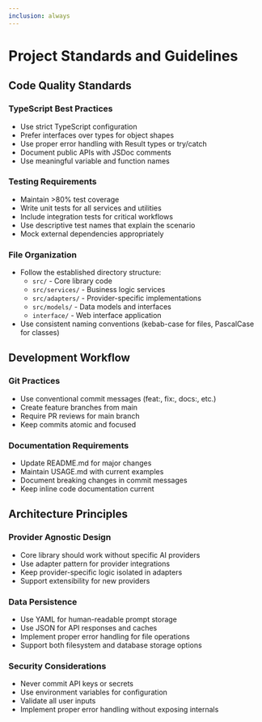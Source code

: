 ```yaml
---
inclusion: always
---
```


# Project Standards and Guidelines

## Code Quality Standards

### TypeScript Best Practices
- Use strict TypeScript configuration
- Prefer interfaces over types for object shapes
- Use proper error handling with Result types or try/catch
- Document public APIs with JSDoc comments
- Use meaningful variable and function names

### Testing Requirements
- Maintain >80% test coverage
- Write unit tests for all services and utilities
- Include integration tests for critical workflows
- Use descriptive test names that explain the scenario
- Mock external dependencies appropriately

### File Organization
- Follow the established directory structure:
  - `src/` - Core library code
  - `src/services/` - Business logic services
  - `src/adapters/` - Provider-specific implementations
  - `src/models/` - Data models and interfaces
  - `interface/` - Web interface application
- Use consistent naming conventions (kebab-case for files, PascalCase for classes)

## Development Workflow

### Git Practices
- Use conventional commit messages (feat:, fix:, docs:, etc.)
- Create feature branches from main
- Require PR reviews for main branch
- Keep commits atomic and focused

### Documentation Requirements
- Update README.md for major changes
- Maintain USAGE.md with current examples
- Document breaking changes in commit messages
- Keep inline code documentation current

## Architecture Principles

### Provider Agnostic Design
- Core library should work without specific AI providers
- Use adapter pattern for provider integrations
- Keep provider-specific logic isolated in adapters
- Support extensibility for new providers

### Data Persistence
- Use YAML for human-readable prompt storage
- Use JSON for API responses and caches
- Implement proper error handling for file operations
- Support both filesystem and database storage options

### Security Considerations
- Never commit API keys or secrets
- Use environment variables for configuration
- Validate all user inputs
- Implement proper error handling without exposing internals